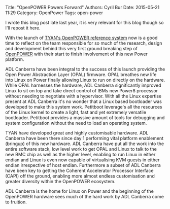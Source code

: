 Title: "OpenPOWER Powers Forward"
Authors: Cyril Bur
Date: 2015-05-21 11:29
Category:  OpenPower
Tags: open-power

I wrote this blog post late last year, it is very relevant for this blog though so I'll repost it here.

With the launch of [TYAN's OpenPOWER reference system](http://www.tyan.com/campaign/openpower/) now is a good time to reflect on the team responsible for so much of the research, design and development behind this very first ground breaking step of [OpenPOWER](http://openpowerfoundation.org/) with their start to finish involvement of this new Power platform.

ADL Canberra have been integral to the success of this launch providing the Open Power Abstraction Layer (OPAL) firmware. OPAL breathes new life into Linux on Power finally allowing Linux to run on directly on the hardware.
While OPAL harnesses the hardware, ADL Canberra significantly improved Linux to sit on top and take direct control of IBMs new Power8 processor without needing to negotiate with a hypervisor. With all the Linux expertise present at ADL Canberra it's no wonder that a Linux based bootloader was developed to make this system work. Petitboot leverage's all the resources of the Linux kernel to create a light, fast and yet extremely versatile bootloader. Petitboot provides a massive amount of tools for debugging and system configuration without the need to load an operating system.

TYAN have developed great and highly customisable hardware. ADL Canberra have been there since day 1 performing vital platform enablement (bringup) of this new hardware. ADL Canberra have put all the work into the entire software stack, low level work to get OPAL and Linux to talk to the new BMC chip as well as the higher level, enabling to run Linux in either endian and Linux is even now capable of virtualising KVM guests in either endian irrespective of host endian. Furthermore a subset of ADL Canberra have been key to getting the Coherent Accelerator Processor Interface (CAPI) off the ground, enabling more almost endless customisation and greater diversity within the OpenPOWER ecosystem.

ADL Canberra is the home for Linux on Power and the beginning of the OpenPOWER hardware sees much of the hard work by ADL Canberra come to fruition.
